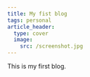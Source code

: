 ```yaml
---
title: My fist blog
tags: personal
article_header:
  type: cover
  image:
    src: /screenshot.jpg
---
```

This is my first blog.

<!--more-->
